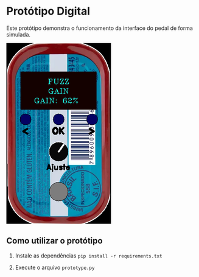 # Protótipo Digital

Este protótipo demonstra o funcionamento da interface do pedal de forma simulada.

![Pedal](./images/prototipo.png)

## Como utilizar o protótipo

1. Instale as dependências ```pip install -r requirements.txt```

2. Execute o arquivo ```prototype.py```
